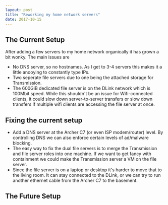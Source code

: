 ```yaml
---
layout: post
title: "Reworking my home network servers"
date: 2017-10-15
---
```


## The Current Setup
After adding a few servers to my home network organically it has grown a bit wonky.
The main issues are
- No DNS server, so no hostnames. As I get to 3-4 servers this makes it a little anooying to constantly type IPs.
- Two seperate file servers due to one being the attached storage for Transmission. 
- The 600GiB dedicated file server is on the DLink network which is 100Mbit speed. While this shouldn't be an issue for Wifi-connected clients, it could slow down server-to-server transfers or slow down transfers if multiple wifi clients are accessing the file server at once.

## Fixing the current setup
- Add a DNS server at the Archer C7 (or even ISP modem/router) level. By controlling DNS we can also enforce certain levels of ad/malware blocking.
- The easy way to fix the dual file servers is to merge the Transmission and file server roles into one machine. If we want to get fancy with containment we could make the Transmission server a VM on the file server.
- Since the file server is on a laptop or desktop it's harder to move that to the living room. It can stay connected to the DLink, or we can try to run another ethernet cable from the Archer C7 to the basement.

## The Future Setup
